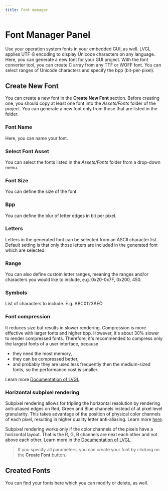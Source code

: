 ```yaml
---
title: Font manager
---
```


# Font Manager Panel

Use your operation system fonts in your embedded GUI, as well. LVGL applies UTF-8 encoding to display Unicode characters on any language. Here, you can generate a new font for your GUI project. With the font converter tool, you can create C array from any TTF or WOFF font. You can select ranges of Unicode characters and specify the bpp (bit-per-pixel).

## Create New Font

You can create a new font in the **Create New Font** section. Before creating one, you should copy at least one font into the *Assets/Fonts* folder of the project. You can generate a new font only from those that are listed in the folder.

### Font Name

Here, you can name your font.

### Select Font Asset

You can select the fonts listed in the *Assets/Fonts* folder from a drop-down menu.

### Font Size

You can define the size of the font.

### Bpp

You can define the blur of letter edges in bit per pixel.

### Letters

Letters in the generated font can be selected from an ASCII character list. Default setting is that only those letters are included in the generated font which are selected.

### Range

You can also define custom letter ranges, meaning the ranges and/or characters you would like to include, e.g. 0x20-0x7F, 0x200, 450.

### Symbols

List of characters to include. E.g. ABC0123ÁÉŐ

### Font compression

It reduces size but results in slower rendering.
Compression is more effective with larger fonts and higher bpp. However, it's about 30% slower to render compressed fonts. Therefore, it's recommended to compress only the largest fonts of a user interface, because

- they need the most memory,
- they can be compressed better,
- and probably they are used less frequently then the medium-sized fonts, so the performance cost is smaller.

Learn more [Documentation of LVGL](https://docs.lvgl.io/master/overview/font.html?highlight=font#compressed-fonts).

### Horizontal subpixel rendering

Subpixel rendering allows for tripling the horizontal resolution by rendering anti-aliased edges on Red, Green and Blue channels instead of at pixel level granularity. This takes advantage of the position of physical color channels of each pixel, resulting in higher quality letter anti-aliasing. Learn more [here](https://en.wikipedia.org/wiki/Subpixel_rendering).

Subpixel rendering works only if the color channels of the pixels have a horizontal layout. That is the R, G, B channels are next each other and not above each other. Learn more in the [Documentation of LVGL](https://en.wikipedia.org/wiki/Subpixel_rendering).

> If you specify all parameters, you can create your font by clicking on the **Create Font** button.

## Created Fonts

You can find your fonts here which you can modify or delete, as well.